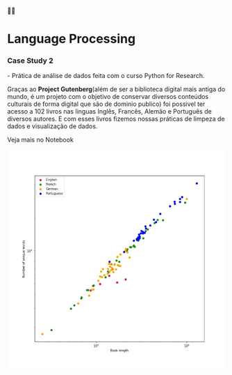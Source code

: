 :man_technologist: 

<h1>Language Processing</h1>
<h3>Case Study 2</h3><p>- Prática de análise de dados feita com o curso Python for Research.</p>
<p>Graças ao <b>Project Gutenberg</b>(além de ser a biblioteca digital mais antiga do mundo, é um projeto com o objetivo de conservar diversos conteúdos culturais de forma digital que são de dominio publico) foi possivel ter acesso a 102 livros nas linguas Inglês, Francês, Alemão e Português de diversos autores. E com esses livros fizemos nossas práticas de limpeza de dados e visualização de dados.</p>



<p>Veja mais no Notebook</p>

<img src= "LanguageProcess.jpeg">

